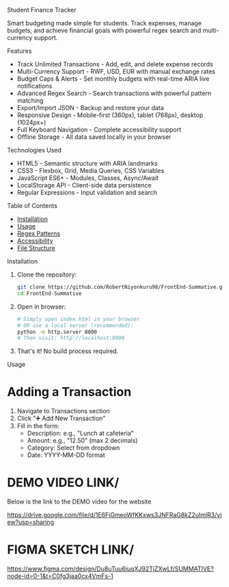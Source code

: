 Student Finance Tracker

Smart budgeting made simple for students. Track expenses, manage budgets, and achieve financial goals with powerful regex search and multi-currency support.

Features

- Track Unlimited Transactions - Add, edit, and delete expense records
- Multi-Currency Support - RWF, USD, EUR with manual exchange rates
- Budget Caps & Alerts - Set monthly budgets with real-time ARIA live notifications
- Advanced Regex Search - Search transactions with powerful pattern matching
- Export/Import JSON - Backup and restore your data
- Responsive Design - Mobile-first (360px), tablet (768px), desktop (1024px+)
- Full Keyboard Navigation - Complete accessibility support
- Offline Storage - All data saved locally in your browser

Technologies Used

- HTML5 - Semantic structure with ARIA landmarks
- CSS3 - Flexbox, Grid, Media Queries, CSS Variables
- JavaScript ES6+ - Modules, Classes, Async/Await
- LocalStorage API - Client-side data persistence
- Regular Expressions - Input validation and search

Table of Contents

- [Installation](#installation)
- [Usage](#usage)
- [Regex Patterns](#regex-patterns)
- [Accessibility](#accessibility)
- [File Structure](#file-structure)

Installation

1. Clone the repository:

   ```bash
   git clone https://github.com/RobertNiyonkuru98/FrontEnd-Summative.git
   cd FrontEnd-Summative
   ```

2. Open in browser:

   ```bash
   # Simply open index.html in your browser
   # OR use a local server (recommended):
   python -m http.server 8000
   # Then visit: http://localhost:8000
   ```

3. That's it! No build process required.

Usage

# Adding a Transaction

1. Navigate to Transactions section
2. Click "➕ Add New Transaction"
3. Fill in the form:
   - Description: e.g., "Lunch at cafeteria"
   - Amount: e.g., "12.50" (max 2 decimals)
   - Category: Select from dropdown
   - Date: YYYY-MM-DD format

# DEMO VIDEO LINK/

Below is the link to the DEMO video for the website

https://drive.google.com/file/d/1E6FjGmeoWfKKxws3JNFRaG8kZ2uImlR3/view?usp=sharing

# FIGMA SKETCH LINK/

https://www.figma.com/design/Du8uTuu6iuqXJ92TjZXwLf/SUMMATIVE?node-id=0-1&t=C0fg3jaa0cx4VmFs-1
